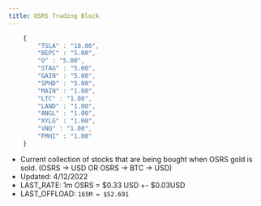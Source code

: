 ```yaml
---
title: OSRS Trading Block
---
```


```javascript
	{
		"TSLA" : "18.00",
		"BEPC" : "5.00",
		"O" : "5.00",
		"STAG" : "5.00",
		"GAIN" : "5.00",
		"SPHD" : "5.00",
		"MAIN" : "1.00",
		"LTC" : "1.00",
		"LAND" : "1.00",
		"ANGL" : "1.00",
		"XYLG" : "1.00",
		"VNQ" : "1.00",
		"FMHI" : "1.00"
	}
```

- Current collection of stocks that are being bought when OSRS gold is sold. (OSRS -> USD  OR OSRS -> BTC -> USD)
- Updated: 4/12/2022
- LAST_RATE: 1m OSRS = $0.33 USD +- $0.03USD
- LAST_OFFLOAD: ```165M = $52.691 ```